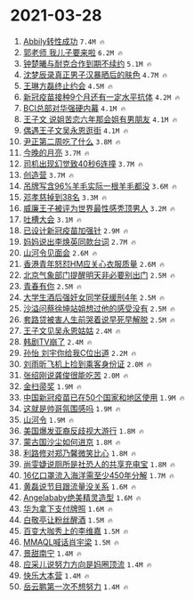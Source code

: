 # 2021-03-28

1. [Abbily转性成功](https://s.weibo.com/weibo?q=%23Abbily%E8%BD%AC%E6%80%A7%E6%88%90%E5%8A%9F%23&Refer=top) `7.4M 🔥`
1. [郭老师 我儿子要来啦](https://s.weibo.com/weibo?q=%E9%83%AD%E8%80%81%E5%B8%88%20%E6%88%91%E5%84%BF%E5%AD%90%E8%A6%81%E6%9D%A5%E5%95%A6&Refer=top) `6.2M 🔥`
1. [钟楚曦与耐克合作到期不续约](https://s.weibo.com/weibo?q=%23%E9%92%9F%E6%A5%9A%E6%9B%A6%E4%B8%8E%E8%80%90%E5%85%8B%E5%90%88%E4%BD%9C%E5%88%B0%E6%9C%9F%E4%B8%8D%E7%BB%AD%E7%BA%A6%23&Refer=top) `5.1M 🔥`
1. [沈梦辰录真正男子汉暴晒后的肤色](https://s.weibo.com/weibo?q=%23%E6%B2%88%E6%A2%A6%E8%BE%B0%E5%BD%95%E7%9C%9F%E6%AD%A3%E7%94%B7%E5%AD%90%E6%B1%89%E6%9A%B4%E6%99%92%E5%90%8E%E7%9A%84%E8%82%A4%E8%89%B2%23&Refer=top) `4.7M 🔥`
1. [王琳方磊终止约会](https://s.weibo.com/weibo?q=%E7%8E%8B%E7%90%B3%E6%96%B9%E7%A3%8A%E7%BB%88%E6%AD%A2%E7%BA%A6%E4%BC%9A&Refer=top) `4.5M 🔥`
1. [新冠疫苗接种9个月还有一定水平抗体](https://s.weibo.com/weibo?q=%23%E6%96%B0%E5%86%A0%E7%96%AB%E8%8B%97%E6%8E%A5%E7%A7%8D9%E4%B8%AA%E6%9C%88%E8%BF%98%E6%9C%89%E4%B8%80%E5%AE%9A%E6%B0%B4%E5%B9%B3%E6%8A%97%E4%BD%93%23&Refer=top) `4.2M 🔥`
1. [BCI总部对华强硬内幕](https://s.weibo.com/weibo?q=%23BCI%E6%80%BB%E9%83%A8%E5%AF%B9%E5%8D%8E%E5%BC%BA%E7%A1%AC%E5%86%85%E5%B9%95%23&Refer=top) `4.1M 🔥`
1. [王子文 说姐苦恋六年那会姐有男朋友](https://s.weibo.com/weibo?q=%E7%8E%8B%E5%AD%90%E6%96%87%20%E8%AF%B4%E5%A7%90%E8%8B%A6%E6%81%8B%E5%85%AD%E5%B9%B4%E9%82%A3%E4%BC%9A%E5%A7%90%E6%9C%89%E7%94%B7%E6%9C%8B%E5%8F%8B&Refer=top) `4.1M 🔥`
1. [偶遇王子文吴永恩逛街](https://s.weibo.com/weibo?q=%E5%81%B6%E9%81%87%E7%8E%8B%E5%AD%90%E6%96%87%E5%90%B4%E6%B0%B8%E6%81%A9%E9%80%9B%E8%A1%97&Refer=top) `4.1M 🔥`
1. [尹正第二周吃了什么](https://s.weibo.com/weibo?q=%23%E5%B0%B9%E6%AD%A3%E7%AC%AC%E4%BA%8C%E5%91%A8%E5%90%83%E4%BA%86%E4%BB%80%E4%B9%88%23&Refer=top) `3.8M 🔥`
1. [今晚的月亮](https://s.weibo.com/weibo?q=%E4%BB%8A%E6%99%9A%E7%9A%84%E6%9C%88%E4%BA%AE&Refer=top) `3.7M 🔥`
1. [司机出现幻觉致40秒6连撞](https://s.weibo.com/weibo?q=%23%E5%8F%B8%E6%9C%BA%E5%87%BA%E7%8E%B0%E5%B9%BB%E8%A7%89%E8%87%B440%E7%A7%926%E8%BF%9E%E6%92%9E%23&Refer=top) `3.7M 🔥`
1. [创造营](https://s.weibo.com/weibo?q=%E5%88%9B%E9%80%A0%E8%90%A5&Refer=top) `3.7M 🔥`
1. [吊牌写含96%羊毛实际一根羊毛都没](https://s.weibo.com/weibo?q=%23%E5%90%8A%E7%89%8C%E5%86%99%E5%90%AB96%25%E7%BE%8A%E6%AF%9B%E5%AE%9E%E9%99%85%E4%B8%80%E6%A0%B9%E7%BE%8A%E6%AF%9B%E9%83%BD%E6%B2%A1%23&Refer=top) `3.6M 🔥`
1. [邓孝慈掉到38名](https://s.weibo.com/weibo?q=%23%E9%82%93%E5%AD%9D%E6%85%88%E6%8E%89%E5%88%B038%E5%90%8D%23&Refer=top) `3.3M 🔥`
1. [威廉王子被评为世界最性感秃顶男人](https://s.weibo.com/weibo?q=%23%E5%A8%81%E5%BB%89%E7%8E%8B%E5%AD%90%E8%A2%AB%E8%AF%84%E4%B8%BA%E4%B8%96%E7%95%8C%E6%9C%80%E6%80%A7%E6%84%9F%E7%A7%83%E9%A1%B6%E7%94%B7%E4%BA%BA%23&Refer=top) `3.2M 🔥`
1. [吐槽大会](https://s.weibo.com/weibo?q=%E5%90%90%E6%A7%BD%E5%A4%A7%E4%BC%9A&Refer=top) `3.1M 🔥`
1. [已设计新冠疫苗加强针](https://s.weibo.com/weibo?q=%23%E5%B7%B2%E8%AE%BE%E8%AE%A1%E6%96%B0%E5%86%A0%E7%96%AB%E8%8B%97%E5%8A%A0%E5%BC%BA%E9%92%88%23&Refer=top) `2.9M 🔥`
1. [妈妈说出李焕英同款台词](https://s.weibo.com/weibo?q=%23%E5%A6%88%E5%A6%88%E8%AF%B4%E5%87%BA%E6%9D%8E%E7%84%95%E8%8B%B1%E5%90%8C%E6%AC%BE%E5%8F%B0%E8%AF%8D%23&Refer=top) `2.7M 🔥`
1. [山河令见面会](https://s.weibo.com/weibo?q=%E5%B1%B1%E6%B2%B3%E4%BB%A4%E8%A7%81%E9%9D%A2%E4%BC%9A&Refer=top) `2.6M 🔥`
1. [香港青年怒怼HM应关心衣服质量](https://s.weibo.com/weibo?q=%23%E9%A6%99%E6%B8%AF%E9%9D%92%E5%B9%B4%E6%80%92%E6%80%BCHM%E5%BA%94%E5%85%B3%E5%BF%83%E8%A1%A3%E6%9C%8D%E8%B4%A8%E9%87%8F%23&Refer=top) `2.6M 🔥`
1. [北京气象部门提醒明天非必要别出门](https://s.weibo.com/weibo?q=%23%E5%8C%97%E4%BA%AC%E6%B0%94%E8%B1%A1%E9%83%A8%E9%97%A8%E6%8F%90%E9%86%92%E6%98%8E%E5%A4%A9%E9%9D%9E%E5%BF%85%E8%A6%81%E5%88%AB%E5%87%BA%E9%97%A8%23&Refer=top) `2.5M 🔥`
1. [青春有你](https://s.weibo.com/weibo?q=%E9%9D%92%E6%98%A5%E6%9C%89%E4%BD%A0&Refer=top) `2.5M 🔥`
1. [大学生酒后强奸女同学获缓刑4年](https://s.weibo.com/weibo?q=%23%E5%A4%A7%E5%AD%A6%E7%94%9F%E9%85%92%E5%90%8E%E5%BC%BA%E5%A5%B8%E5%A5%B3%E5%90%8C%E5%AD%A6%E8%8E%B7%E7%BC%93%E5%88%914%E5%B9%B4%23&Refer=top) `2.5M 🔥`
1. [沙溢问蔡徐坤站姐想过他的感受没有](https://s.weibo.com/weibo?q=%23%E6%B2%99%E6%BA%A2%E9%97%AE%E8%94%A1%E5%BE%90%E5%9D%A4%E7%AB%99%E5%A7%90%E6%83%B3%E8%BF%87%E4%BB%96%E7%9A%84%E6%84%9F%E5%8F%97%E6%B2%A1%E6%9C%89%23&Refer=top) `2.5M 🔥`
1. [套路贷被害人生前哭着说早死早解脱](https://s.weibo.com/weibo?q=%23%E5%A5%97%E8%B7%AF%E8%B4%B7%E8%A2%AB%E5%AE%B3%E4%BA%BA%E7%94%9F%E5%89%8D%E5%93%AD%E7%9D%80%E8%AF%B4%E6%97%A9%E6%AD%BB%E6%97%A9%E8%A7%A3%E8%84%B1%23&Refer=top) `2.5M 🔥`
1. [王子文见吴永恩姑姑](https://s.weibo.com/weibo?q=%E7%8E%8B%E5%AD%90%E6%96%87%E8%A7%81%E5%90%B4%E6%B0%B8%E6%81%A9%E5%A7%91%E5%A7%91&Refer=top) `2.4M 🔥`
1. [韩剧TV崩了](https://s.weibo.com/weibo?q=%E9%9F%A9%E5%89%A7TV%E5%B4%A9%E4%BA%86&Refer=top) `2.4M 🔥`
1. [孙怡 刘宇你给我C位出道](https://s.weibo.com/weibo?q=%E5%AD%99%E6%80%A1%20%E5%88%98%E5%AE%87%E4%BD%A0%E7%BB%99%E6%88%91C%E4%BD%8D%E5%87%BA%E9%81%93&Refer=top) `2.2M 🔥`
1. [刘雨昕飞机上捡到乘客身份证](https://s.weibo.com/weibo?q=%23%E5%88%98%E9%9B%A8%E6%98%95%E9%A3%9E%E6%9C%BA%E4%B8%8A%E6%8D%A1%E5%88%B0%E4%B9%98%E5%AE%A2%E8%BA%AB%E4%BB%BD%E8%AF%81%23&Refer=top) `2.0M 🔥`
1. [张绍刚说龚俊很能吃苦](https://s.weibo.com/weibo?q=%23%E5%BC%A0%E7%BB%8D%E5%88%9A%E8%AF%B4%E9%BE%9A%E4%BF%8A%E5%BE%88%E8%83%BD%E5%90%83%E8%8B%A6%23&Refer=top) `2.0M 🔥`
1. [金扫帚奖](https://s.weibo.com/weibo?q=%E9%87%91%E6%89%AB%E5%B8%9A%E5%A5%96&Refer=top) `1.9M 🔥`
1. [中国新冠疫苗已在50个国家和地区使用](https://s.weibo.com/weibo?q=%23%E4%B8%AD%E5%9B%BD%E6%96%B0%E5%86%A0%E7%96%AB%E8%8B%97%E5%B7%B2%E5%9C%A850%E4%B8%AA%E5%9B%BD%E5%AE%B6%E5%92%8C%E5%9C%B0%E5%8C%BA%E4%BD%BF%E7%94%A8%23&Refer=top) `1.9M 🔥`
1. [这就是帅哥氛围感吗](https://s.weibo.com/weibo?q=%23%E8%BF%99%E5%B0%B1%E6%98%AF%E5%B8%85%E5%93%A5%E6%B0%9B%E5%9B%B4%E6%84%9F%E5%90%97%23&Refer=top) `1.9M 🔥`
1. [山河令](https://s.weibo.com/weibo?q=%E5%B1%B1%E6%B2%B3%E4%BB%A4&Refer=top) `1.9M 🔥`
1. [美国爆发亚裔反歧视大游行](https://s.weibo.com/weibo?q=%23%E7%BE%8E%E5%9B%BD%E7%88%86%E5%8F%91%E4%BA%9A%E8%A3%94%E5%8F%8D%E6%AD%A7%E8%A7%86%E5%A4%A7%E6%B8%B8%E8%A1%8C%23&Refer=top) `1.8M 🔥`
1. [蒙古国沙尘如何进京](https://s.weibo.com/weibo?q=%E8%92%99%E5%8F%A4%E5%9B%BD%E6%B2%99%E5%B0%98%E5%A6%82%E4%BD%95%E8%BF%9B%E4%BA%AC&Refer=top) `1.8M 🔥`
1. [利路修对郑乃馨微笑比心](https://s.weibo.com/weibo?q=%E5%88%A9%E8%B7%AF%E4%BF%AE%E5%AF%B9%E9%83%91%E4%B9%83%E9%A6%A8%E5%BE%AE%E7%AC%91%E6%AF%94%E5%BF%83&Refer=top) `1.8M 🔥`
1. [尚雯婕说厕所是社恐人的共享充电宝](https://s.weibo.com/weibo?q=%23%E5%B0%9A%E9%9B%AF%E5%A9%95%E8%AF%B4%E5%8E%95%E6%89%80%E6%98%AF%E7%A4%BE%E6%81%90%E4%BA%BA%E7%9A%84%E5%85%B1%E4%BA%AB%E5%85%85%E7%94%B5%E5%AE%9D%23&Refer=top) `1.8M 🔥`
1. [16亿口罩流入海洋需至少450年分解](https://s.weibo.com/weibo?q=%2316%E4%BA%BF%E5%8F%A3%E7%BD%A9%E6%B5%81%E5%85%A5%E6%B5%B7%E6%B4%8B%E9%9C%80%E8%87%B3%E5%B0%91450%E5%B9%B4%E5%88%86%E8%A7%A3%23&Refer=top) `1.7M 🔥`
1. [黄磊说节目跟流量没关系](https://s.weibo.com/weibo?q=%23%E9%BB%84%E7%A3%8A%E8%AF%B4%E8%8A%82%E7%9B%AE%E8%B7%9F%E6%B5%81%E9%87%8F%E6%B2%A1%E5%85%B3%E7%B3%BB%23&Refer=top) `1.6M 🔥`
1. [Angelababy绝美精灵造型](https://s.weibo.com/weibo?q=%23Angelababy%E7%BB%9D%E7%BE%8E%E7%B2%BE%E7%81%B5%E9%80%A0%E5%9E%8B%23&Refer=top) `1.6M 🔥`
1. [华为拿下支付牌照](https://s.weibo.com/weibo?q=%E5%8D%8E%E4%B8%BA%E6%8B%BF%E4%B8%8B%E6%94%AF%E4%BB%98%E7%89%8C%E7%85%A7&Refer=top) `1.6M 🔥`
1. [白敬亭让粉丝醒酒](https://s.weibo.com/weibo?q=%23%E7%99%BD%E6%95%AC%E4%BA%AD%E8%AE%A9%E7%B2%89%E4%B8%9D%E9%86%92%E9%85%92%23&Refer=top) `1.5M 🔥`
1. [百变大咖秀上的李维嘉](https://s.weibo.com/weibo?q=%23%E7%99%BE%E5%8F%98%E5%A4%A7%E5%92%96%E7%A7%80%E4%B8%8A%E7%9A%84%E6%9D%8E%E7%BB%B4%E5%98%89%23&Refer=top) `1.5M 🔥`
1. [MMAQL喊话肖宇梁](https://s.weibo.com/weibo?q=%23MMAQL%E5%96%8A%E8%AF%9D%E8%82%96%E5%AE%87%E6%A2%81%23&Refer=top) `1.5M 🔥`
1. [景甜南宁](https://s.weibo.com/weibo?q=%E6%99%AF%E7%94%9C%E5%8D%97%E5%AE%81&Refer=top) `1.4M 🔥`
1. [应采儿说努力方向是妈圈顶流](https://s.weibo.com/weibo?q=%E5%BA%94%E9%87%87%E5%84%BF%E8%AF%B4%E5%8A%AA%E5%8A%9B%E6%96%B9%E5%90%91%E6%98%AF%E5%A6%88%E5%9C%88%E9%A1%B6%E6%B5%81&Refer=top) `1.4M 🔥`
1. [快乐大本营](https://s.weibo.com/weibo?q=%E5%BF%AB%E4%B9%90%E5%A4%A7%E6%9C%AC%E8%90%A5&Refer=top) `1.4M 🔥`
1. [岳云鹏第一次不想努力](https://s.weibo.com/weibo?q=%23%E5%B2%B3%E4%BA%91%E9%B9%8F%E7%AC%AC%E4%B8%80%E6%AC%A1%E4%B8%8D%E6%83%B3%E5%8A%AA%E5%8A%9B%23&Refer=top) `1.4M 🔥`
